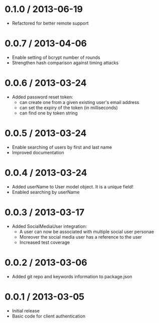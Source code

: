 0.1.0 / 2013-06-19
====================
* Refactored for better remote support

0.0.7 / 2013-04-06
====================
* Enable setting of bcrypt number of rounds
* Strengthen hash comparison against timing attacks

0.0.6 / 2013-03-24
====================
* Added password reset token:
  - can create one from a given existing user's email address
  - can set the expiry of the token (in milliseconds)
  - can find one by token string

0.0.5 / 2013-03-24
====================
* Enable searching of users by first and last name
* Improved documentation

0.0.4 / 2013-03-24
====================
* Added userName to User model object. It is a unique field!
* Enabled searching by userName

0.0.3 / 2013-03-17
====================
* Added SocialMediaUser integration:
  - A user can now be associated with multiple social user personae
  - Moreover the social media user has a reference to the user
  - Increased test coverage


0.0.2 / 2013-03-06
====================
* Added git repo and keywords information to package.json

0.0.1 / 2013-03-05
====================

* Initial release
* Basic code for client authentication
